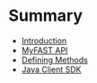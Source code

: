 # Summary

* [Introduction](README.md)
* [MyFAST API](myfast_api.md)
* [Defining Methods](defining_methods.md)
* [Java Client SDK](java_client_sdk.md)

